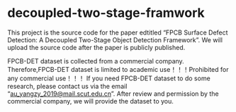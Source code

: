 # decoupled-two-stage-framwork

This project is the source code for the paper edtitled “FPCB Surface Defect Detection: A Decoupled Two-Stage Object Detection Framework”. We will upload the source code after the paper is publicly published.

FPCB-DET dataset is collected from a commercial company. Therefore,FPCB-DET dataset is limited to academic use！！！Prohibited for any commercial use！！！ If you need FPCB-DET dataset to do some research, please contact us via the email “au_yangzy_2019@mail.scut.edu.cn”. After review and permission by the commercial company, we will provide the dataset to you.
